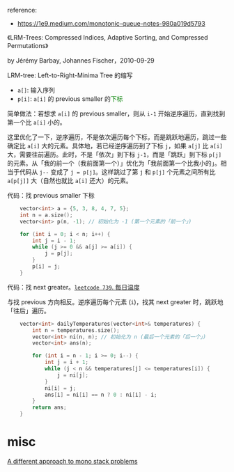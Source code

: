 
reference:
- https://1e9.medium.com/monotonic-queue-notes-980a019d5793

《LRM-Trees: Compressed Indices, Adaptive Sorting, and Compressed Permutations》

by Jérémy Barbay, Johannes Fischer，2010-09-29

LRM-tree: Left-to-Right-Minima Tree 的缩写

- `a[]`: 输入序列
- `p[i]`: `a[i]` 的 previous smaller 的<font color=green>下标</font>

简单做法：若想求 `a[i]` 的 previous smaller，则从 `i-1` 开始逆序遍历，直到找到第一个比 `a[i]` 小的。

这里优化了一下，逆序遍历，不是依次遍历每个下标，而是跳跃地遍历，跳过一些确定比 `a[i]` 大的元素。具体地，若已经逆序遍历到了下标 `j`，如果 `a[j]` 比 `a[i]` 大，需要往前遍历。此时，不是「依次」到下标 `j-1`，而是「跳跃」到下标 `p[j]` 的元素。从「我的前一个（我前面第一个）」优化为「我前面第一个比我小的」。相当于代码从 `j--` 变成了 `j = p[j]`。这样跳过了第 `j` 和 `p[j]` 个元素之间所有比 `a[p[j]]` 大（自然也就比 `a[i]` 还大）的元素。

代码：找 previous smaller 下标

```cpp
    vector<int> a = {5, 3, 8, 4, 7, 5};
    int n = a.size();
    vector<int> p(n, -1); // 初始化为 -1 (第一个元素的「前一个」)

    for (int i = 0; i < n; i++) {
        int j = i - 1;
        while (j >= 0 && a[j] >= a[i]) {
            j = p[j];
        }
        p[i] = j;
    }
```

代码：找 next greater。[`leetcode 739`. 每日温度](https://leetcode.cn/problems/daily-temperatures/)

与找 previous 方向相反。逆序遍历每个元素 (`i`)，找其 next greater 时，跳跃地「往后」遍历。

```cpp
    vector<int> dailyTemperatures(vector<int>& temperatures) {
        int n = temperatures.size();
        vector<int> ni(n, n); // 初始化为 n (最后一个元素的「后一个」)
        vector<int> ans(n);

        for (int i = n - 1; i >= 0; i--) {
            int j = i + 1;
            while (j < n && temperatures[j] <= temperatures[i]) {
                j = ni[j];
            }
            ni[i] = j;
            ans[i] = ni[i] == n ? 0 : ni[i] - i;
        }
        return ans;
    }
```

# misc

[A different approach to mono stack problems](https://leetcode.com/discuss/interview-question/4210268/A-different-approach-to-mono-stack-problems)